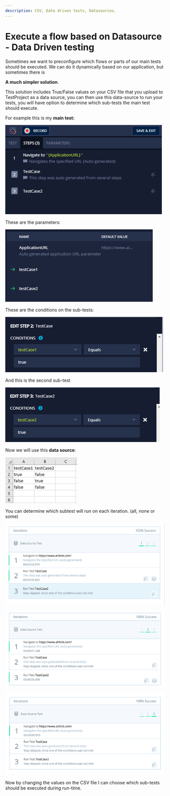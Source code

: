 ```yaml
---
description: CSV, Data driven tests, Datasources.
---
```


# Execute a flow based on Datasource - Data Driven testing

Sometimes we want to preconfigure which flows or parts of our main tests should be executed. We can do it dynamically based on our application, but sometimes there is

**A much simpler solution**.

This solution includes True/False values on your CSV file that you upload to TestProject as a data source, you can then use this data-source to run your tests, you will have option to determine which sub-tests the main test should execute.

For example this is my **main test:**

![](<../../.gitbook/assets/image (537).png>)

These are the parameters:

![](<../../.gitbook/assets/image (551) (1).png>)

These are the conditions on the sub-tests:

![](<../../.gitbook/assets/image (483) (1).png>)

And this is the second sub-test

![](<../../.gitbook/assets/image (511) (1).png>)

Now we will use this **data source**:

![](<../../.gitbook/assets/image (550).png>)

You can determine which subtest will run on each iteration. (all, none or some)

![](<../../.gitbook/assets/image (476) (1).png>)

![](<../../.gitbook/assets/image (462).png>)

![](<../../.gitbook/assets/image (544).png>)

Now by changing the values on the CSV file I can choose which sub-tests should be executed during run-time.
